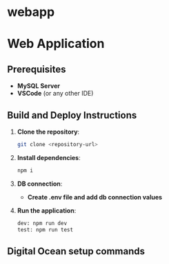 # webapp

# Web Application

## Prerequisites
- **MySQL Server**
- **VSCode** (or any other IDE)

## Build and Deploy Instructions

1. **Clone the repository**:
    ```bash
    git clone <repository-url>
    ```

2. **Install dependencies**:
    ```bash
    npm i
    ```

3. **DB connection**:
    - **Create .env file and add db connection values**

4. **Run the application**:
    ```bash
    dev: npm run dev
    test: npm run test
    ```

## Digital Ocean setup commands